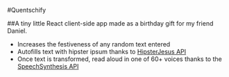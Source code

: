 #Quentschify 

##A tiny little React client-side app made as a birthday gift for my friend Daniel. 

- Increases the festiveness of any random text entered 
- Autofills text with hipster ipsum thanks to [HipsterJesus API](http://hipsterjesus.com/) 
- Once text is transformed, read aloud in one of 60+ voices thanks to the [SpeechSynthesis API](https://developer.mozilla.org/en-US/docs/Web/API/SpeechSynthesis) 

